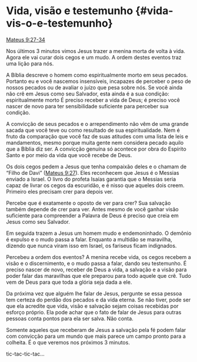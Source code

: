 # Vida, visão e testemunho {#vida-vis-o-e-testemunho}

[Mateus 9:27-34](http://bibliaonline.com.br/acf/mt/9/27-34)

Nos últimos 3 minutos vimos Jesus trazer a menina morta de volta à vida. Agora ele vai curar dois cegos e um mudo. A ordem destes eventos traz uma lição para nós.

A Bíblia descreve o homem como espiritualmente morto em seus pecados. Portanto eu e você nascemos insensíveis, incapazes de perceber o peso de nossos pecados ou de avaliar o juízo que pesa sobre nós. Se você ainda não crê em Jesus como seu Salvador, esta ainda é a sua condição: espiritualmente morto É preciso receber a vida de Deus; é preciso você nascer de novo para ter sensibilidade suficiente para perceber sua condição.

A convicção de seus pecados e o arrependimento não vêm de uma grande sacada que você teve ou como resultado de sua espiritualidade. Nem é fruto da comparação que você faz de suas atitudes com uma lista de leis e mandamentos, mesmo porque muita gente nem considera pecado aquilo que a Bíblia diz ser. A convicção genuína só acontece por obra do Espírito Santo e por meio da vida que você recebe de Deus.

Os dois cegos pedem a Jesus que tenha compaixão deles e o chamam de “Filho de Davi” ([Mateus 9:27](http://bibliaonline.com.br/acf/mt/9/27)). Eles reconhecem que Jesus é o Messias enviado a Israel. O livro do profeta Isaías garantia que o Messias seria capaz de livrar os cegos da escuridão, e é nisso que aqueles dois creem. Primeiro eles precisam crer para depois ver.

Percebe que é exatamente o oposto de ver para crer? Sua salvação também depende de crer para ver. Antes mesmo de você ganhar visão suficiente para compreender a Palavra de Deus é preciso que creia em Jesus como seu Salvador.

Em seguida trazem a Jesus um homem mudo e endemoninhado. O demônio é expulso e o mudo passa a falar. Enquanto a multidão se maravilha, dizendo que nunca viram isso em Israel, os fariseus ficam indignados.

Percebeu a ordem dos eventos? A menina recebe vida, os cegos recebem a visão e o discernimento, e o mudo passa a falar, dando seu testemunho. É preciso nascer de novo, receber de Deus a vida, a salvação e a visão para poder falar das maravilhas que ele preparou para todo aquele que crê. Tudo vem de Deus para que toda a glória seja dada a ele.

Da próxima vez que alguém lhe falar de Jesus, pergunte se essa pessoa tem certeza do perdão dos pecados e da vida eterna. Se não tiver, pode ser que ela acredite que vida, visão e salvação sejam coisas recebidas por esforço próprio. Ela pode achar que o fato de falar de Jesus para outras pessoas conta pontos para ela ser salva. Não conta.

Somente aqueles que receberam de Jesus a salvação pela fé podem falar com convicção para um mundo que mais parece um campo pronto para a colheita. É o que veremos nos próximos 3 minutos.

tic-tac-tic-tac...